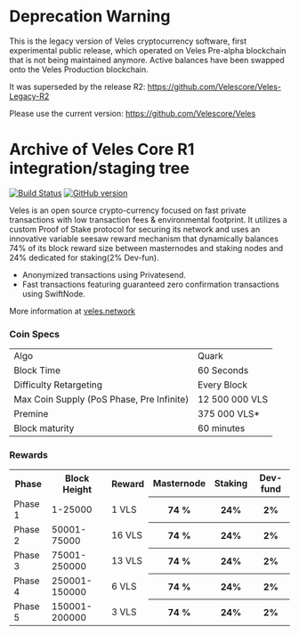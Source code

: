 Deprecation Warning
===================
This is the legacy version of Veles cryptocurrency software, first experimental public release, which operated on Veles Pre-alpha blockchain that is not being maintained anymore. Active balances have been swapped onto the Veles Production blockchain.

It was superseded by the release R2:
https://github.com/Velescore/Veles-Legacy-R2 

Please use the current version:
https://github.com/Velescore/Veles


Archive of Veles Core R1 integration/staging tree
==================================================

[![Build Status](https://travis-ci.org/PIVX-Project/PIVX.svg?branch=master)](https://travis-ci.org/PIVX-Project/PIVX) [![GitHub version](https://badge.fury.io/gh/PIVX-Project%2FPIVX.svg)](https://badge.fury.io/gh/PIVX-Project%2FPIVX)

Veles is an open source crypto-currency focused on fast private transactions with low transaction fees & environmental footprint.  It utilizes a custom Proof of Stake protocol for securing its network and uses an innovative variable seesaw reward mechanism that dynamically balances 74% of its block reward size between masternodes and staking nodes and 24% dedicated for staking(2% Dev-fun). 
- Anonymized transactions using Privatesend.
- Fast transactions featuring guaranteed zero confirmation transactions using SwiftNode.

More information at [veles.network](http://www.veles.network)

### Coin Specs
<table>
<tr><td>Algo</td><td>Quark</td></tr>
<tr><td>Block Time</td><td>60 Seconds</td></tr>
<tr><td>Difficulty Retargeting</td><td>Every Block</td></tr>
<tr><td>Max Coin Supply (PoS Phase, Pre Infinite)</td><td>12 500 000 VLS</td></tr>
<tr><td>Premine</td><td>375 000 VLS*</td></tr>
<tr><td>Block maturity</td><td>60 minutes</td></tr>
</table>


### Rewards 

<table>
<th>Phase</th><th>Block Height</th><th>Reward</th><th>Masternode</th><th>Staking</th><th>Dev-fund</th>
<tr><td>Phase 1</td><td>1-25000</td><td>1 VLS</td><th>74 %</th><th>24%</th><th>2%</th>
<tr><td>Phase 2</td><td>50001-75000</td><td>16 VLS</td><th>74 %</th><th>24%</th><th>2%</th>
<tr><td>Phase 3</td><td>75001-250000</td><td>13 VLS</td><th>74 %</th><th>24%</th><th>2%</th>
<tr><td>Phase 4</td><td>250001-150000</td><td>6 VLS</td><th>74 %</th><th>24%</th><th>2%</th>
<tr><td>Phase 5</td><td>150001-200000</td><td>3 VLS</td><th>74 %</th><th>24%</th><th>2%</th>
</table>
